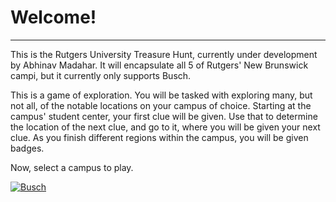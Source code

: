 <link rel="stylesheet" href="/treasure-hunt/treasure-hunt.css" />

# Welcome!

---

This is the Rutgers University Treasure Hunt, currently under development by Abhinav Madahar.
It will encapsulate all 5 of Rutgers' New Brunswick campi, but it currently only supports Busch.

This is a game of exploration.
You will be tasked with exploring many, but not all, of the notable locations on your campus of choice.
Starting at the campus' student center, your first clue will be given.
Use that to determine the location of the next clue, and go to it, where you will be given your next clue.
As you finish different regions within the campus, you will be given badges.

Now, select a campus to play.

[![Busch](https://sasundergrad.rutgers.edu/images/pictures/Busch_Student_Center.jpg)](/treasure-hunt/locations/bcc.html)
